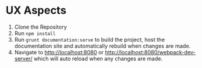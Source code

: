 # UX Aspects

1. Clone the Repository
2. Run `npm install`
3. Run `grunt documentation:serve` to build the project, host the documentation site and automatically rebuild when changes are made.
4. Navigate to [http://localhost:8080](http://localhost:8080) or [http://localhost:8080/webpack-dev-server/](http://localhost:8080/webpack-dev-server/) which will auto reload when any changes are made.
